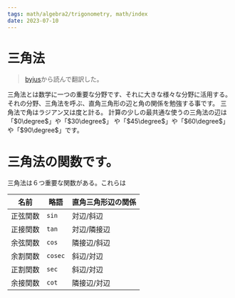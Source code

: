 ```yaml
---
tags: math/algebra2/trigonometry, math/index
date: 2023-07-10
---
```


# 三角法

> [byjus](https://byjus.com/maths/trigonometry/#Trigonometry%20Definition)から読んで翻訳した。

三角法とは数学に一つの重要な分野です、それに大きな様々な分野に活用する。
それの分野、三角法を呼ぶ、直角三角形の辺と角の関係を勉強する事です。
三角法で角はラジアン又は度と計る。
計算の少しの最共通な使うの三角法の辺は「$0\degree$」や「$30\degree$」
や「$45\degree$」や「$60\degree$」
や「$90\degree$」です。

# 三角法の関数です。

三角法は６つ重要な関数がある。これらは

| 名前     | 略語    | 直角三角形辺の関係 |
| -------- | ------- | ------------------ |
| 正弦関数 | `sin`   | 対辺/斜辺          |
| 正接関数 | `tan`   | 対辺/隣接辺        |
| 余弦関数 | `cos`   | 隣接辺/斜辺        |
| 余割関数 | `cosec` | 斜辺/対辺          |
| 正割関数 | `sec`   | 斜辺/対辺          |
| 余接関数 | `cot`   | 隣接辺/対辺        | 
